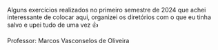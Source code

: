 Alguns exercícios realizados no primeiro semestre de 2024 que achei interessante de colocar aqui, organizei os diretórios com o que eu tinha salvo e upei tudo de uma vez 👍

Professor: Marcos Vasconselos de Oliveira
